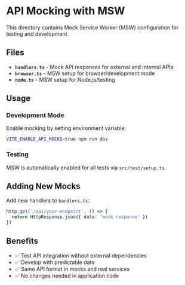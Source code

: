 # API Mocking with MSW

This directory contains Mock Service Worker (MSW) configuration for testing and development.

## Files

- **`handlers.ts`** - Mock API responses for external and internal APIs
- **`browser.ts`** - MSW setup for browser/development mode  
- **`node.ts`** - MSW setup for Node.js/testing

## Usage

### Development Mode
Enable mocking by setting environment variable:
```bash
VITE_ENABLE_API_MOCKS=true npm run dev
```

### Testing
MSW is automatically enabled for all tests via `src/test/setup.ts`.

## Adding New Mocks

Add new handlers to `handlers.ts`:

```typescript
http.get('/api/your-endpoint', () => {
  return HttpResponse.json({ data: 'mock response' })
})
```

## Benefits

- ✅ Test API integration without external dependencies
- ✅ Develop with predictable data
- ✅ Same API format in mocks and real services
- ✅ No changes needed in application code